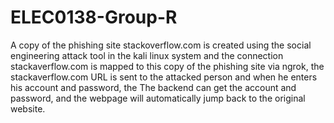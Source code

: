# ELEC0138-Group-R
A copy of the phishing site stackoverflow.com is created using the social engineering attack tool in the kali linux system and the connection stackaverflow.com is mapped to this copy of the phishing site via ngrok, the stackaverflow.com URL is sent to the attacked person and when he enters his account and password, the The backend can get the account and password, and the webpage will automatically jump back to the original website.
